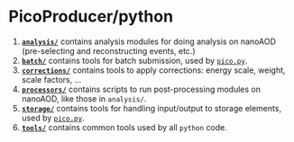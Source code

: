 # PicoProducer/python

1. [**`analysis/`**](analysis) contains analysis modules for doing analysis on nanoAOD (pre-selecting and reconstructing events, etc.)
2. [**`batch/`**](analysis) contains tools for batch submission, used by [`pico.py`](../scripts/pico.py).
3. [**`corrections/`**](analysis) contains tools to apply corrections: energy scale, weight, scale factors, ...
4. [**`processors/`**](analysis) contains scripts to run post-processing modules on nanoAOD, like those in `analysis/`.
5. [**`storage/`**](storage) contains tools for handling input/output to storage elements, used by [`pico.py`](../scripts/pico.py).
6. [**`tools/`**](tools) contains common tools used by all `python` code.
